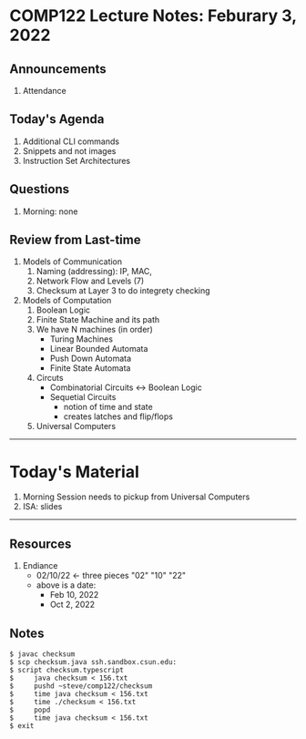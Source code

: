 # COMP122 Lecture Notes: Feburary 3, 2022

## Announcements
   1. Attendance


## Today's Agenda
   1. Additional CLI commands
   1. Snippets and not images
   1. Instruction Set Architectures

## Questions
   1. Morning: none 


## Review from Last-time
   1. Models of Communication
      1. Naming (addressing): IP, MAC, 
      1. Network Flow and Levels (7)
      1. Checksum at Layer 3 to do integrety checking
   1. Models of Computation
      1. Boolean Logic
      1. Finite State Machine and its path
      1. We have N machines (in order)
         - Turing Machines
         - Linear Bounded Automata
         - Push Down Automata
         - Finite State Automata
      1. Circuts
         - Combinatorial Circuits <-> Boolean Logic
         - Sequetial Circuits
           * notion of time and state
           * creates latches and flip/flops
      1. Universal Computers



---
# Today's Material
  1. Morning Session needs to pickup from Universal Computers
  1. ISA: slides

---
## Resources
   1. Endiance
      - 02/10/22  <- three pieces "02" "10" "22"
      - above is a date:
        * Feb 10, 2022
        * Oct 2, 2022 

        
## Notes

    $ javac checksum
    $ scp checksum.java ssh.sandbox.csun.edu:
    $ script checksum.typescript      
    $     java checksum < 156.txt         
    $     pushd ~steve/comp122/checksum   
    $     time java checksum < 156.txt    
    $     time ./checksum < 156.txt       
    $     popd                            
    $     time java checksum < 156.txt    
    $ exit 
